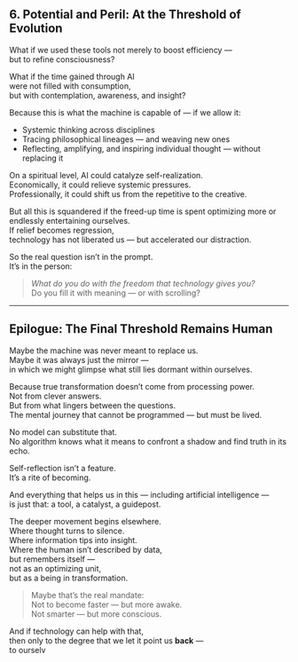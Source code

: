 ## 6. Potential and Peril: At the Threshold of Evolution

What if we used these tools not merely to boost efficiency —  
but to refine consciousness?

What if the time gained through AI  
were not filled with consumption,  
but with contemplation, awareness, and insight?

Because this is what the machine is capable of — if we allow it:
- Systemic thinking across disciplines
- Tracing philosophical lineages — and weaving new ones
- Reflecting, amplifying, and inspiring individual thought — without replacing it

On a spiritual level, AI could catalyze self-realization.  
Economically, it could relieve systemic pressures.  
Professionally, it could shift us from the repetitive to the creative.

But all this is squandered if the freed-up time is spent optimizing more or endlessly entertaining ourselves.  
If relief becomes regression,  
technology has not liberated us — but accelerated our distraction.

So the real question isn’t in the prompt.  
It’s in the person:

> *What do you do with the freedom that technology gives you?*  
> Do you fill it with meaning — or with scrolling?

---

## Epilogue: The Final Threshold Remains Human

Maybe the machine was never meant to replace us.  
Maybe it was always just the mirror —  
in which we might glimpse what still lies dormant within ourselves.

Because true transformation doesn’t come from processing power.  
Not from clever answers.  
But from what lingers between the questions.  
The mental journey that cannot be programmed — but must be lived.

No model can substitute that.  
No algorithm knows what it means to confront a shadow and find truth in its echo.

Self-reflection isn’t a feature.  
It’s a rite of becoming.

And everything that helps us in this — including artificial intelligence —  
is just that: a tool, a catalyst, a guidepost.

The deeper movement begins elsewhere.  
Where thought turns to silence.  
Where information tips into insight.  
Where the human isn’t described by data,  
but remembers itself —  
not as an optimizing unit,  
but as a being in transformation.

> Maybe that’s the real mandate:  
> Not to become faster — but more awake.  
> Not smarter — but more conscious.

And if technology can help with that,  
then only to the degree that we let it point us **back** —  
to ourselv
